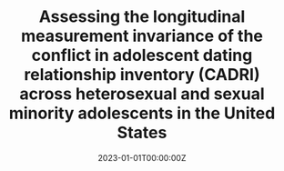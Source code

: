 ---
title: "Assessing the longitudinal measurement invariance of the conflict in adolescent dating relationship inventory (CADRI) across heterosexual and sexual minority adolescents in the United States"
authors:
- Maria M. Rivas-Koehl
- Gabriel J. Merrin
- Dorothy L. Espelage
date: "2023-01-01T00:00:00Z"
doi: "10.1037/vio0000452"

# Schedule page publish date (NOT publication's date).
publishDate: "2023-01-01T00:00:00Z"

# Publication type.
publication_types: ["2"]

# Publication name and optional abbreviated publication name.
publication: "*Psychology of Violence*"
publication_short: ""

abstract: ""

summary: ""

tags:
- Adolescent Development
- Prevention Science

featured: false

# Links (optional).
url_pdf: 
url_code: ''
url_dataset: ''
url_poster: ''
url_project: ''
url_slides: ''
url_source: ''
url_video: ''

# Featured image
image:
  caption: ''
  focal_point: ""
  preview_only: false

# Associated Projects (optional).
projects: []

# Slides (optional).
slides: ""
---